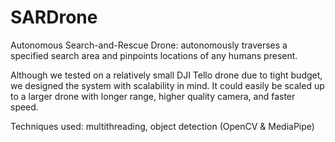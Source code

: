 # SARDrone

Autonomous Search-and-Rescue Drone: autonomously traverses a specified search area and pinpoints locations of any humans present.

Although we tested on a relatively small DJI Tello drone due to tight budget, we designed the system with scalability in mind. It could easily be scaled up to a larger drone with longer range, higher quality camera, and faster speed.

Techniques used: multithreading, object detection (OpenCV & MediaPipe)
